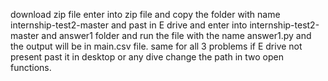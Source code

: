 download zip file 
enter into zip file and copy the folder with name internship-test2-master and past in E drive 
and enter into internship-test2-master and answer1 folder and run the file with the name answer1.py and the output will be in main.csv file.
same for all 3 problems 
if E drive not present past it in desktop or any dive change the path in two open functions. 
